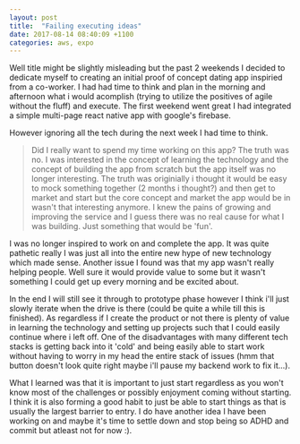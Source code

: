 ```yaml
---
layout: post
title:  "Failing executing ideas"
date: 2017-08-14 08:40:09 +1100
categories: aws, expo 
---
```


Well title might be slightly misleading but the past 2 weekends I decided to dedicate myself to creating an initial proof of concept dating app inspiried from a co-worker. I had had time to think and plan in the morning and afternoon what i would acomplish (trying to utilize the positives of agile without the fluff) and execute. The first weekend went great I had integrated a simple multi-page react native app with google's firebase. 

However ignoring all the tech during the next week I had time to think. 
> Did I really want to spend my time working on this app?
The truth was no. I was interested in the concept of learning the technology and the concept of building the app from scratch but the app itself was no longer interesting. The truth was originially i thought it would be easy to mock something together (2 months i thought?) and then get to market and start but the core concept and market the app would be in wasn't that interesting anymore. I knew the pains of growing and improving the service and I guess there was no real cause for what I was building. Just something that would be 'fun'.  

I was no longer inspired to work on and complete the app. It was quite pathetic really I was just all into the entire new hype of new technology which made sense. Another issue I found was that my app wasn't really helping people. Well sure it would provide value to some but it wasn't something I could get up every morning and be excited about. 

In the end I will still see it through to prototype phase however I think i'll just slowly iterate when the drive is there (could be quite a while till this is finished). As regardless if I create the product or not there is plenty of value in learning the technology and setting up projects such that I could easily continue where i left off. One of the disadvantages with many different tech stacks is getting back into it 'cold' and being easily able to start work without having to worry in my head the entire stack of issues (hmm that button doesn't look quite right maybe i'll pause my backend work to fix it...).

What I learned was that it is important to just start regardless as you won't know most of the challenges or possibly enjoyment coming without starting. I think it is also forming a good habit to just be able to start things as that is usually the largest barrier to entry. I do have another idea I have been working on and maybe it's time to settle down and stop being so ADHD and commit but atleast not for now :). 

